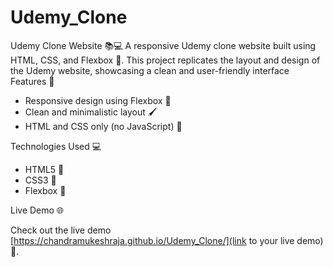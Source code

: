 # Udemy_Clone
Udemy Clone Website 📚💻  A responsive Udemy clone website built using HTML, CSS, and Flexbox 📐. This project replicates the layout and design of the Udemy website, showcasing a clean and user-friendly interface
Features 🎯

- Responsive design using Flexbox 📱
- Clean and minimalistic layout 🖌
- HTML and CSS only (no JavaScript) 🚫

Technologies Used 💻

- HTML5 📄
- CSS3 🎨
- Flexbox 📐

Live Demo 🌐

Check out the live demo [https://chandramukeshraja.github.io/Udemy_Clone/](link to your live demo) 👀.

